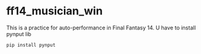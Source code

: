 # ff14_musician_win
This is a practice for auto-performance in Final Fantasy 14. 
U have to install pynput lib
```
pip install pynput
```
